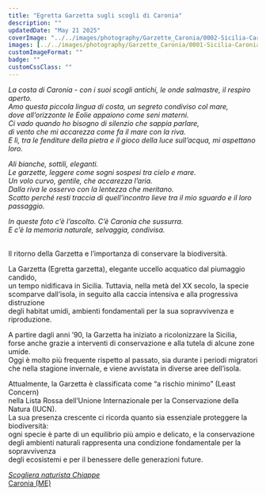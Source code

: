 ```yaml
---
title: "Egretta Garzetta sugli scogli di Caronia"
description: ""
updatedDate: "May 21 2025"
coverImage: "../../images/photography/Garzette_Caronia/0002-Sicilia-Caronia-mare-scogli-bassa_marea-isole_eolie-ardea_garzetta-egretta-garzetta-airone_minore_bianco.JPG"
images: [../../images/photography/Garzette_Caronia/0001-Sicilia-Caronia-mare-scogli-bassa_marea-isole_eolie-ardea_garzetta-egretta-garzetta-airone_minore_bianco.JPG,../../images/photography/Garzette_Caronia/0002-Sicilia-Caronia-mare-scogli-bassa_marea-isole_eolie-ardea_garzetta-egretta-garzetta-airone_minore_bianco.JPG,../../images/photography/Garzette_Caronia/0003-Sicilia-Caronia-mare-scogli-bassa_marea-isole_eolie-ardea_garzetta-egretta-garzetta-airone_minore_bianco.JPG,../../images/photography/Garzette_Caronia/0004-Sicilia-Caronia-mare-scogli-bassa_marea-isole_eolie-ardea_garzetta-egretta_garzetta-airone_minore_bianco.JPG,../../images/photography/Garzette_Caronia/0005-Sicilia-Caronia-mare-scogli-bassa_marea-isole_eolie-ardea_garzetta-egretta_garzetta-airone_minore_bianco.JPG,../../images/photography/Garzette_Caronia/0006-Sicilia-Caronia-mare-scogli-bassa_marea-isole_eolie-ardea_garzetta-egretta-garzetta-airone_minore_bianco.JPG,../../images/photography/Garzette_Caronia/0007-Sicilia-Caronia-mare-scogli-bassa_marea-isole_eolie-ardea_garzetta-egretta-garzetta-airone_minore_bianco.JPG,../../images/photography/Garzette_Caronia/0008-Sicilia-Caronia-mare-scogli-bassa_marea-isole_eolie-ardea_garzetta-egretta-garzetta-airone_minore_bianco.JPG,../../images/photography/Garzette_Caronia/0009-Sicilia-Caronia-mare-scogli-bassa_marea-isole_eolie-ardea_garzetta-egretta-garzetta-airone_minore_bianco.JPG,../../images/photography/Garzette_Caronia/0010-Sicilia-Caronia-mare-scogli-bassa_marea-isole_eolie-ardea_garzetta-egretta-garzetta-airone_minore_bianco.JPG,../../images/photography/Garzette_Caronia/0011-Sicilia-Caronia-mare-scogli-bassa_marea-isole_eolie-ardea_garzetta-egretta-garzetta-airone_minore_bianco.JPG,../../images/photography/Garzette_Caronia/0012-Sicilia-Caronia-mare-scogli-bassa_marea-isole_eolie-ardea_garzetta-egretta-garzetta-airone_minore_bianco.JPG,../../images/photography/Garzette_Caronia/0014-Sicilia-Caronia-mare-scogli-bassa_marea-isole_eolie-ardea_garzetta-egretta-garzetta-airone_minore_bianco.JPG,../../images/photography/Garzette_Caronia/0016-Sicilia-Caronia-mare-scogli-bassa_marea-isole_eolie-ardea_garzetta-egretta-garzetta-airone_minore_bianco.JPG,../../images/photography/Garzette_Caronia/0017-Sicilia-Caronia-mare-scogli-bassa_marea-isole_eolie-ardea_garzetta-egretta-garzetta-airone_minore_bianco.JPG]
customImageFormat: ""
badge: ""
customCssClass: ""
---
```


<i>La costa di Caronia - con i suoi scogli antichi, le onde salmastre, il respiro aperto.  
Amo questa piccola lingua di costa, un segreto condiviso col mare,  
dove all’orizzonte le Eolie appaiono come seni materni.  
Ci vado quando ho bisogno di silenzio che sappia parlare,  
di vento che mi accarezza come fa il mare con la riva.  
E lì, tra le fenditure della pietra e il gioco della luce sull’acqua, mi aspettano loro.  
  
Ali bianche, sottili, eleganti.  
Le garzette, leggere come sogni sospesi tra cielo e mare.  
Un volo curvo, gentile, che accarezza l’aria.  
Dalla riva le osservo con la lentezza che meritano.  
Scatto perché resti traccia di quell’incontro lieve tra il mio sguardo e il loro passaggio.  
  
In queste foto c’è l’ascolto. C’è Caronia che sussurra.  
E c’è la memoria naturale, selvaggia, condivisa.</i>  
  
&nbsp;<br/>
Il ritorno della Garzetta e l’importanza di conservare la biodiversità.  
  
La Garzetta (Egretta garzetta), elegante uccello acquatico dal piumaggio candido,  
un tempo nidificava in Sicilia. Tuttavia, nella metà del XX secolo, la specie  
scomparve dall’isola, in seguito alla caccia intensiva e alla progressiva distruzione  
degli habitat umidi, ambienti fondamentali per la sua sopravvivenza e riproduzione.  
  
A partire dagli anni ’90, la Garzetta ha iniziato a ricolonizzare la Sicilia,  
forse anche grazie a interventi di conservazione e alla tutela di alcune zone umide.  
Oggi è molto più frequente rispetto al passato, sia durante i periodi migratori  
che nella stagione invernale, e viene avvistata in diverse aree dell’isola.
  
Attualmente, la Garzetta è classificata come “a rischio minimo” (Least Concern)  
nella Lista Rossa dell’Unione Internazionale per la Conservazione della Natura (IUCN).  
La sua presenza crescente ci ricorda quanto sia essenziale proteggere la biodiversità:  
ogni specie è parte di un equilibrio più ampio e delicato, e la conservazione  
degli ambienti naturali rappresenta una condizione fondamentale per la sopravvivenza  
degli ecosistemi e per il benessere delle generazioni future.

<a href="https://www.openstreetmap.org/?#map=17/38.034751/14.468061"><i>Scogliera naturista Chiappe</i><br/>
Caronia (ME)</a>
